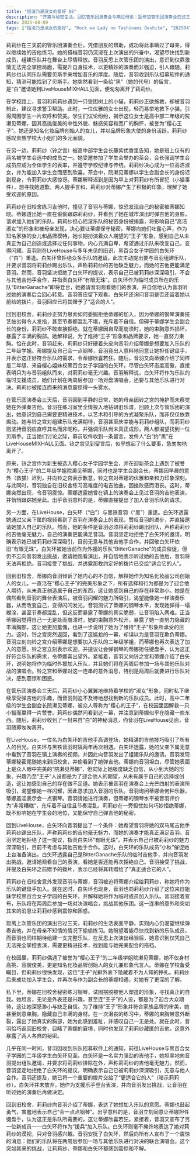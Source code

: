 ```yaml
---
title: "摇滚乃是淑女的爱好 06"
description: "开篇与秘密生活，回忆管乐团演奏会与瞒过母亲：距参加管乐团演奏会已过三天，主人公（莉莉纱）平静生活。在朋友帮助下，她顺利瞒过母亲。开篇与秘密生活，对乐队的渴望与未来展望：莉莉纱很高兴能继续弹吉他。音羽也沉浸在上次演奏的余韵中，迫不及待想找到新成员，组建乐队在人们面前尽情演奏。开篇与秘密生活，营救小猫事件：音羽和莉莉纱在街上遇到一只困在树上的小猫。莉莉纱试图营救，但被她的同伴制止，建议叫警卫。随后，一位举止优雅的女士轻松救下小猫，引来周围学生的热烈欢呼和赞美。开篇与秘密生活，院濑见蒂娜的身份揭示：学生们议论纷纷，揭示这位女士是高中部二年级的院濑见蒂娜，被誉为“樱心王子”，因其高挑身材、俊美中性外貌、魅惑笑容和包容力而备受喜爱。她还是高级化妆品牌创始人的女儿，并作为品牌形象大使做出贡献。开篇与秘密生活，铃之宫加入学生会与茶会：铃之宫同学（莉莉纱）被高中部学生会长藤紫优香里恭喜，成为班上唯一被学生会选中的两人之一。她参加了学生会主办的茶会，会长强调学生会成员应成为全体学生的榜样并尊重纪律和校风。莉莉纱积极表现，希望成为高洁淑女。开篇与秘密生活，蒂娜作为学生会副会长现身并与铃之宫的交集：院濑见蒂娜作为学生会副会长迟到现身茶会，令铃之宫感到惊讶。蒂娜解释她迟到是为了寻找铃之宫道歉，因为早上对铃之宫做了失礼的事。两人握手言和，铃之宫对蒂娜有了好感。音羽的乐队野心与意外邀约，音羽对打鼓和组建乐队的思考：音羽在练习室钻研旧乐谱，展现出对打鼓的极大热情。她反思上次与管乐团的演奏，意识到自己需提升技术，以更广泛、更艺术的方式引领乐队成员，而非强迫。音羽的乐队野心与意外邀约，音羽与铃之宫对新成员的期待：音羽表达了组建乐队的喜悦，并称与莉莉纱组团感到庆幸。莉莉纱则提醒她们乐队还未正式开始，并坚持让音羽称呼她的本名，而非小名“莉莉”。两人都表示需要找到贝斯手。音羽的乐队野心与意外邀约，募员软件与白矢环的留言：募员软件收到通知，显示有人在“Red Familiar”的留言下回复。音羽看到留言是“白”给“黑”的，约在Live House MIX HALL见面。铃之宫突然想起有事，急忙告辞。音羽的乐队野心与意外邀约，音羽在旧校舍练习与蒂娜的出现：音羽独自在旧校舍练习电吉他，因曲子难度大而感到沮丧。院濑见蒂娜突然出现，对音羽在旧校舍弹吉他感到意外。音羽的乐队野心与意外邀约，蒂娜揭露音羽的身份并提出入队请求：蒂娜揭示她已在镇上的演奏会上看到音羽弹吉他，并偷偷跟踪音羽到此。她直接向音羽提出请求，希望加入她们的乐队，令音羽震惊。两位“王女”的秘密与抉择，白矢环的登场与对音羽的邀请：在Live House，一位名为白矢环（白）的吉他手登场，她因高超的吉他技巧而备受关注。她与音羽（黑铁音羽）时隔两年再次相遇。白矢环透露其父亲的部下看到了音羽的演奏视频，并直接向音羽提出组乐队的邀请。两位“王女”的秘密与抉择，白矢环的条件与音羽的拒绝：白矢环要求音羽将双马尾吉他手（莉莉纱）踢出乐队，声称她的吉他毫无魅力，自己的吉他更能满足音羽。音羽拒绝了白矢环的邀请，表示白矢环有眼无珠，她已被莉莉纱深深吸引，目前不考虑与其他吉他手合作。两位“王女”的秘密与抉择，白矢环的挑战与音羽的回应：白矢环的乐队成员“小秋”催促她准备演出。白矢环透露自己是Bitter Ganache的援兵，并邀请音羽观看她的表演，挑战音羽再次拒绝她。音羽接受挑战，并表示已将白矢环赠送的拨片给了“适合它的人”。两位“王女”的秘密与抉择，蒂娜揭露自己的不自信与“人设”之苦：蒂娜向音羽坦白，她对自己非常不自信。她作为院濑见家的女儿，从小就习惯扮演“大家理想中的院濑见蒂娜”，无论是形象还是兴趣，都是按照他人的喜好选择的，她从未创造或选择过属于自己的东西，因此感到自己的存在渺小。她表示被音羽的演奏所吸引，渴望变得像她一样闪闪发光，并再次恳求加入乐队。两位“王女”的秘密与抉择，音羽对蒂娜钢琴实力的评价与莉莉纱的担忧：音羽询问蒂娜会什么乐器，蒂娜表示会一点钢琴。音羽请蒂娜演示。听完蒂娜的演奏，音羽认为她的钢琴水平非常差，缺乏自信且节奏混乱。莉莉纱则担忧如何巧妙拒绝蒂娜，既不影响她在学生会的地位，又能保守自己弹吉他的秘密。新成员的加入与乐队的挑战，蒂娜的意外走光与对莉莉纱的秘密暴露：蒂娜因沮丧而束胸坏掉，丰满的胸部暴露出来，她为此感到羞耻，并解释自己束胸是为了符合品牌和“王子”形象。这时，音羽回到旧校舍，看到了一切，莉莉纱试图解释这是个意外，但秘密似乎已暴露。新成员的加入与乐队的挑战，音羽宣布新成员与乐队的未来：莉莉纱向音羽介绍院濑见蒂娜是二年级学姐，想加入乐队。蒂娜再次自我介绍，并称自己会一点钢琴。音羽立刻同意让蒂娜担任键盘手，认为这正符合乐队需求，蒂娜为此高兴。音羽又介绍了白矢环同学，一位来自姐妹校黑百合女子学园二年级的学生，称她将作为援兵加入乐队。新成员的加入与乐队的挑战，乐队即将面临的挑战：白矢环立刻表示她对莉莉纱没兴趣，只为音羽而来。音羽安抚了白矢环，并宣布乐队将在两周后参加一场对盘演唱会，与其它乐队进行PK，这让莉莉纱、蒂娜和白矢环都感到震惊和不解。"
date: 2025-08-09
tags: ["摇滚乃是淑女的爱好", "Rock wa Lady no Tashinami Deshite", "202504"]
---
```


莉莉纱在三天前的管乐团演奏会后，凭借朋友的帮助，成功将此事瞒过了母亲，得以继续她的吉他练习。她的搭档音羽仍沉浸在上次演出的兴奋中，渴望尽快找到新成员，组建乐队并在舞台上尽情释放。音羽反思上次管乐团的演出，意识到仅靠激情无法完全掌控局面，需提升自身技术，以更精妙的演奏而非强迫，引人跟随。莉莉纱也认同乐队需要贝斯手来增加音乐的厚度。随后，音羽收到乐队招募软件的通知，猜测可能找到了贝斯手。她突然看到一条给“黑”（她的代号）的留言，是“白”邀请她到LiveHouseMIXHALL见面，便匆匆离开了莉莉纱。

在学校路上，音羽和莉莉纱遇到一只受困树上的小猫，莉莉纱正欲施救，却被音羽制止，建议寻求警卫帮助。此时，一位优雅的女士出现，轻而易举地救下小猫，引得周围学生一片欢呼和赞美。学生们议论纷纷，揭示这位女士是高中部二年级的院濑见蒂娜，因其高挑俊美的中性外貌、魅惑笑容和宽广的胸怀，被誉为“樱心王子”。她还是知名化妆品牌创始人的女儿，并以品牌形象大使的身份活跃。莉莉纱感叹贵族学校大小姐们的多元面貌。

在另一边，莉莉纱（铃之宫）被高中部学生会长藤紫优香里告知，她是班上仅有的两名被学生会选中的成员之一。她受邀参加了学生会举办的茶会，会长强调学生会成员应成为全体学生的表率，并遵守学校纪律与传统。莉莉纱决心成为一位高洁淑女，并为能加入学生会而感到欣喜。茶会中，院濑见蒂娜以学生会副会长的身份迟到现身，令莉莉纱大感惊讶。蒂娜解释迟到是因为早上对莉莉纱有所冒犯（小猫事件），想寻找她道歉。两人握手言和，莉莉纱对蒂娜产生了积极的印象，理解了她受欢迎的原因。

莉莉纱在旧校舍练习吉他时，撞见了音羽与蒂娜，惊恐发现自己的秘密被蒂娜知晓。蒂娜道出她一直在偷偷跟踪莉莉纱，并看到了她在城市演出时弹吉他的身影，请求加入她们的乐队。莉莉纱担心摇滚乐队的秘密身份被揭露，将影响自己“高洁淑女”的形象和被母亲发现，决心要让蒂娜保守秘密。蒂娜向她们吐露心声，作为知名家族的女儿和品牌模特，她长期扮演着众人期望的“王子”形象，感到自己从未真正为自己创造或选择过任何事物，内心充满自卑，希望通过乐队来改变自己，变得闪耀。音羽则在LiveHouse与多年未见的旧识，黑百合女子学园的白矢环（“白”）重逢。白矢环曾拒绝众多乐队的邀请，此次主动提出要与音羽组建乐队，并要求音羽将莉莉纱踢出乐队，声称莉莉纱的吉他缺乏魅力，而她的吉他更能满足音羽。然而，音羽坚决拒绝了白矢环的提议，表示自己已被莉莉纱深深吸引，不会与其他吉他手合作，并指责白矢环“有眼无珠”。白矢环作为临时成员所在的乐队“BitterGanache”即将登台，她邀请音羽观看她们的表演，并自信地认为音羽听过她的演奏后会回心转意。音羽答应留下观看。白矢环还询问音羽是否还留着她以前给的拨片，音羽回应已将其赠予了“适合的人”。

回到旧校舍，莉莉纱正努力思索如何委婉拒绝蒂娜的加入，因为蒂娜的钢琴演奏技艺拙劣得令人发指，甚至节奏都混乱不堪，充斥着不自信。但碍于蒂娜学生会副会长的身份，莉莉纱不敢直接拒绝。就在蒂娜因自卑而崩溃时，她的束胸意外损坏，暴露了丰满的胸部。她解释说，为了维持“王子”形象和品牌要求，她一直努力束胸。恰在此时，音羽赶来，莉莉纱只好硬着头皮向音羽介绍蒂娜是想要加入乐队的二年级学姐。蒂娜提及自己会一点钢琴，音羽竟出人意料地同意让她担任键盘手，并表示这正好符合乐队的需求，令蒂娜欣喜若狂。随后，音羽又向蒂娜介绍了同样是二年级、来自樱心姐妹校黑百合女子学园的白矢环，尽管白矢环态度高傲，直接表明只为与音羽组队而来，对莉莉纱毫无兴趣。音羽解释说，白矢环将作为乐队的临时支援成员，她们计划在两周后参加一场对盘演唱会，还要与其他乐队进行对决。莉莉纱被接连而来的消息震惊得一头雾水。

在管乐团演奏会三天后，音羽回到平静的日常，她的母亲因铃之宫的掩护而未察觉她在外弹奏吉他。音羽在练习室里全情投入地钻研旧乐谱，回顾上次与管乐团的演出，她意识到自己需要更精进技术，以艺术和引导的方式凝聚乐队，而非仅仅依靠煽动。她与铃之宫对组建乐队充满期待，音羽甚至庆幸能与莉莉纱组队，而莉莉纱则坚持音羽应直呼其名而非昵称，并强调乐队尚未真正成形，两人都渴望找到一位贝斯手。正当她们讨论之际，募员软件收到一条留言，发件人“白”约“黑”在LiveHouseMIXHALL见面。铃之宫见到留言后，似乎想起了什么要事，急匆匆地离开了。

原来，铃之宫作为新生被选入樱心女子学园学生会，并在迎新茶会上遇到了被誉为“樱心王子”的二年级学姐院濑见蒂娜，同时也是学生会副会长。蒂娜因早晨的意外（救猫）迟到，并向铃之宫表示歉意，铃之宫对蒂娜的优雅和亲和力印象深刻。与此同时，音羽独自在旧校舍练习高难度的电吉他曲，因挫败感而沮丧。这时，蒂娜突然出现，令音羽震惊。蒂娜透露她曾在镇上的演奏会上见过音羽的吉他表演，并悄悄跟踪她至此。出乎音羽意料的是，蒂娜直接提出了加入音羽乐队的请求。

另一方面，在LiveHouse，白矢环（“白”）与黑铁音羽（“黑”）重逢。白矢环透露她通过父亲下属的视频看到了音羽在演奏会上的表现，赞叹音羽的进步，并直接邀请她加入自己的乐队。然而，她的条件是音羽必须将莉莉纱踢出团队，声称莉莉纱的吉他毫无魅力，自己的演奏更能满足音羽。音羽坚定地拒绝了白矢环的邀请，明确表示她已被莉莉纱深深吸引，目前无意与其他吉他手合作，并回敬白矢环依旧“有眼无珠”。白矢环被她当前作为外援的乐队“BitterGanache”的成员催促，但仍不忘向音羽发出挑战，邀请她观看演出，并自信地表示听过她的吉他后，音羽将无法再拒绝。音羽接受了挑战，并透露那枚约定好的拨片已交给“适合它的人”。

回到旧校舍，蒂娜向音羽倾诉了她内心的不自信，解释她作为知名化妆品公司创始人的女儿，一直活在“樱心王子”的完美形象之下，所有选择和行为都是为了迎合他人期待，从未真正创造属于自己的东西，这让她感到自己的存在非常渺小。她是在偶然看到音羽的舞台表演后，被音羽闪耀的魅力所吸引，渴望能像她一样演奏乐器，从而改变自己，变得闪闪发光。音羽测试了蒂娜的钢琴水平，发现她弹得一塌糊涂，甚至节奏都混乱，但这反而暴露了蒂娜的真实脆弱，让音羽陷入两难。正当蒂娜因觉得自己一无是处而崩溃时，她的束胸意外松开，暴露了她一直努力隐藏的丰满胸部，这让她更加羞愧，也进一步说明了她为了维持“王子”形象所承受的压力。这时，铃之宫突然返回，看到了这尴尬的一幕，却误以为是音羽在欺负蒂娜。音羽立刻向铃之宫介绍蒂娜是想要加入乐队的二年级学姐，而蒂娜也再次表达了加入的意愿。铃之宫立刻表示欢迎，并提议让会弹钢琴的蒂娜担任键盘手，认为这正好符合乐队的需求，令蒂娜喜出望外。紧接着，音羽又向铃之宫和蒂娜介绍了白矢环，说明她将作为临时外援加入乐队，并且她们将在两周后参加一场与其他乐队对战的演唱会。铃之宫和蒂娜对这一连串的意外消息，特别是两周后就要进行乐队对决，感到震惊和困惑。

在管乐团演奏会三天后，莉莉纱小心翼翼地维持着学校的“淑女”形象，同时私下继续享受弹吉他的乐趣，而音羽则迫不及待地想找到新的乐队成员。此时，高中二年级的学生会副会长院濑见蒂娜，被众人尊称为“樱心的王子”，在校园里因解救一只小猫而赢得一片赞誉。莉莉纱偶然间看到这一幕，并注意到蒂娜似乎在隐藏一些东西。随后，莉莉纱收到了一封来自“白”的神秘消息，约音羽在LiveHouse见面，音羽随即匆匆离开。

在LiveHouse，一位名为白矢环的吉他手高调登场，她精湛的吉他技巧吸引了所有人的目光。白矢环与黑铁音羽时隔两年再次相遇。白矢环透露，她的父亲下属无意中看到了音羽在镇上演奏的视频，并因此向音羽发出了组建乐队的邀请。音羽发现蒂娜秘密尾随她来到旧校舍，并偷看到了她弹吉他。蒂娜向音羽坦白，尽管她表面上是众人眼中完美的“院濑见蒂娜”，但实际上她极度缺乏自信，从小到大她的形象、兴趣乃至“王子”人设都是为了迎合他人的期望，从未有属于自己的选择或创造，这让她感到自己的存在微不足道。她表示被音羽在演奏会上光芒四射的表演所吸引，渴望像她一样闪耀，因此恳求加入音羽的乐队。音羽询问蒂娜会何种乐器，蒂娜羞涩表示会一点钢琴。音羽请她进行演奏，但蒂娜的钢琴水平被音羽评价为“非常糟糕”，充斥着不自信且节奏混乱。莉莉纱在一旁担忧如何巧妙拒绝蒂娜，既不影响她在学生会的地位，又能保守自己弹吉他的秘密。

回到LiveHouse，白矢环向音羽提出了一个条件：她希望音羽将她的双马尾吉他手莉莉纱踢出乐队，声称莉莉纱的吉他毫无魅力，而她的演奏才能真正满足音羽。音羽坚定地拒绝了这一提议，指责白矢环“有眼无珠”，并表示自己已被莉莉纱的魅力深深吸引，目前不考虑与其他吉他手合作。这时，白矢环的乐队成员“小秋”催促她上台准备演出。白矢环透露自己是BitterGanache乐队的临时吉他手，并向音羽发出挑战，邀请她观看自己的表演，看她是否还能再次拒绝自己。音羽接受了挑战，并提及白矢环之前赠予的拨片，表示已经将其转赠给了“真正适合它的人”。

莉莉纱在旧校舍意外发现音羽与蒂娜，音羽被迫将蒂娜介绍给莉莉纱，称她将作为乐队的键盘手加入。就在这时，白矢环也现身，音羽也向莉莉纱介绍了这位来自姐妹学校黑百合女子学园的白矢环，并解释她将作为临时成员加入乐队。音羽接着宣布，乐队将在两周后参加一场对决演唱会，挑战其他乐团。这一连串的意外和突如其来的消息让莉莉纱感到震惊和困惑。

距离上次管乐团的演出已过三天，莉莉纱的生活表面平静，实则内心仍渴望继续弹奏吉他，并在母亲不知情的情况下偷偷练习。她盼望着能尽快找到新的乐队成员，而音羽也同样期待组建一支完整乐队，在反思上次演出经验后，她意识到仅凭自己无法完全掌控表演，需要更精进技术，找到能与她完美配合的搭档。

在校园里，莉莉纱偶遇了被誉为“樱心王子”的二年级学姐院濑见蒂娜，她不仅身材高挑、容貌俊美，更是知名化妆品牌创始人的女儿兼形象代言人。蒂娜在学校备受瞩目，但莉莉纱很快发现，这位“王子”光鲜外表下隐藏着不为人知的挣扎。莉莉纱后来成功加入学生会，并再次与作为副会长的蒂娜相遇，对她有了更深的了解。

私下里，蒂娜在旧校舍秘密练习钢琴，试图摆脱被他人塑造的形象，寻找真正的自我。她坦言，无论是外表还是兴趣，甚至连“王子”的人设，都是为了迎合大众期待，这让她深感渺小与缺乏自信。为了维持“王子”形象并符合家族品牌的审美，她甚至刻意束胸，隐藏自己丰满的身材。在一次沮丧的练习中，蒂娜的束胸带意外断裂，露出了她真实的胸部，她为此感到羞耻，并感叹自己一无是处。就在此时，音羽恰巧返回旧校舍，目睹了蒂娜的窘境，同时也发现了莉莉纱藏匿的吉他，这意外暴露了两人各自的秘密。

几乎在同一时间，音羽因收到乐队招募软件上的通知，前往LiveHouse与黑百合女子学园的二年级学生白矢环见面。白矢环是一名实力强劲的吉他手，她坦率地向音羽提出组队邀请，并要求将莉莉纱排除在外，声称莉莉纱的吉他毫无魅力。然而，音羽坚定地拒绝了白矢环的提议，明确表示自己已被莉莉纱深深吸引，无意与他人合作。音羽还提及，她已将一个重要的拨片交给了“更适合它的人”（暗示莉莉纱）。白矢环并未放弃，她作为支援乐手登台表演，并向音羽发出挑战，让音羽在听过她的演奏后再做决定。

回到旧校舍，莉莉纱向音羽介绍了蒂娜，表达了她想加入乐队的意愿。蒂娜也鼓起勇气，害羞地表示自己“会一点点钢琴”。出乎意料的是，音羽立刻同意让蒂娜担任键盘手，认为这正是乐队所需要的，这让蒂娜欣喜若狂。紧接着，音羽又宣布了另一位新成员——白矢环将作为“援兵”加入乐队。白矢环则毫不掩饰地表达了她对莉莉纱的漠视，只对音羽感兴趣。音羽安抚了白矢环，然后向所有人宣布了一个震惊的消息：她们的乐队将在两周后参加一场与其他乐队进行对决的联合演唱会。这个突如其来的挑战，让莉莉纱、蒂娜和白矢环都感到震惊和不解。
